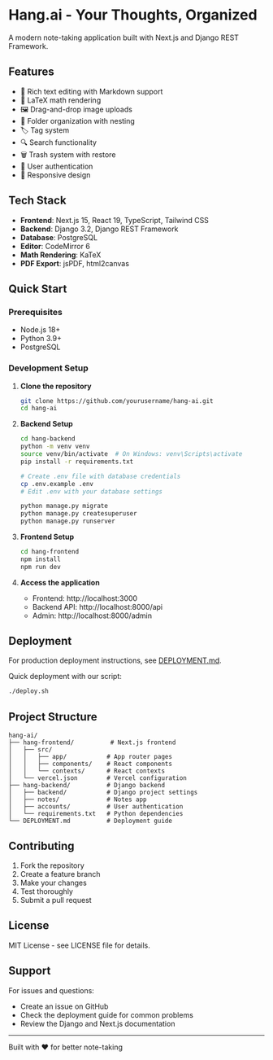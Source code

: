 # Hang.ai - Your Thoughts, Organized

A modern note-taking application built with Next.js and Django REST Framework.

## Features

- 📝 Rich text editing with Markdown support
- 🧮 LaTeX math rendering
- 🖼️ Drag-and-drop image uploads
- 📁 Folder organization with nesting
- 🏷️ Tag system
- 🔍 Search functionality
- 🗑️ Trash system with restore
- 👤 User authentication
- 📱 Responsive design

## Tech Stack

- **Frontend**: Next.js 15, React 19, TypeScript, Tailwind CSS
- **Backend**: Django 3.2, Django REST Framework
- **Database**: PostgreSQL
- **Editor**: CodeMirror 6
- **Math Rendering**: KaTeX
- **PDF Export**: jsPDF, html2canvas

## Quick Start

### Prerequisites

- Node.js 18+
- Python 3.9+
- PostgreSQL

### Development Setup

1. **Clone the repository**
   ```bash
   git clone https://github.com/yourusername/hang-ai.git
   cd hang-ai
   ```

2. **Backend Setup**
   ```bash
   cd hang-backend
   python -m venv venv
   source venv/bin/activate  # On Windows: venv\Scripts\activate
   pip install -r requirements.txt
   
   # Create .env file with database credentials
   cp .env.example .env
   # Edit .env with your database settings
   
   python manage.py migrate
   python manage.py createsuperuser
   python manage.py runserver
   ```

3. **Frontend Setup**
   ```bash
   cd hang-frontend
   npm install
   npm run dev
   ```

4. **Access the application**
   - Frontend: http://localhost:3000
   - Backend API: http://localhost:8000/api
   - Admin: http://localhost:8000/admin

## Deployment

For production deployment instructions, see [DEPLOYMENT.md](./DEPLOYMENT.md).

Quick deployment with our script:
```bash
./deploy.sh
```

## Project Structure

```
hang-ai/
├── hang-frontend/          # Next.js frontend
│   ├── src/
│   │   ├── app/           # App router pages
│   │   ├── components/    # React components
│   │   └── contexts/      # React contexts
│   └── vercel.json        # Vercel configuration
├── hang-backend/          # Django backend
│   ├── backend/           # Django project settings
│   ├── notes/             # Notes app
│   ├── accounts/          # User authentication
│   └── requirements.txt   # Python dependencies
└── DEPLOYMENT.md          # Deployment guide
```

## Contributing

1. Fork the repository
2. Create a feature branch
3. Make your changes
4. Test thoroughly
5. Submit a pull request

## License

MIT License - see LICENSE file for details.

## Support

For issues and questions:
- Create an issue on GitHub
- Check the deployment guide for common problems
- Review the Django and Next.js documentation

---

Built with ❤️ for better note-taking